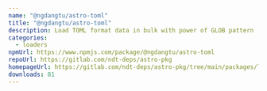 ```yaml
---
name: "@ngdangtu/astro-toml"
title: "@ngdangtu/astro-toml"
description: Load TOML format data in bulk with power of GLOB pattern
categories:
  - loaders
npmUrl: https://www.npmjs.com/package/@ngdangtu/astro-toml
repoUrl: https://gitlab.com/ndt-deps/astro-pkg
homepageUrl: https://gitlab.com/ndt-deps/astro-pkg/tree/main/packages/loaders/toml/toml.note.md
downloads: 81
---
```

